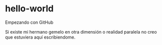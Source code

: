 # hello-world
Empezando con GitHub

Si existe mi hermano gemelo en otra dimensión o realidad paralela no creo que estuviera aquí escribiendome. 
